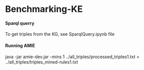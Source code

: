 # Benchmarking-KE

#### Sparql querry
To get triples from the KG, see SparqlQuery.ipynb file

#### Running AMIE
java -jar amie-dev.jar  -mins 1 ../all_triples/processed_triples1.txt > ../all_triples/triples_mined-rules1.txt
